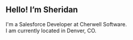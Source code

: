 ## Hello! I’m Sheridan
I'm a Salesforce Developer at Cherwell Software. <br>
I am currently located in Denver, CO.

<!---
MissSherBear/MissSherBear is a ✨ special ✨ repository because its `README.md` (this file) appears on your GitHub profile.
You can click the Preview link to take a look at your changes.
--->
